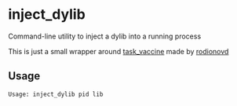 inject_dylib
============

Command-line utility to inject a dylib into a running process

This is just a small wrapper around [task_vaccine](https://github.com/rodionovd/task_vaccine) made by [rodionovd](https://github.com/rodionovd)

Usage
-----

```
Usage: inject_dylib pid lib
```
